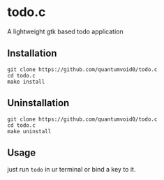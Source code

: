 # todo.c
A lightweight gtk based todo application

## Installation

```fish
git clone https://github.com/quantumvoid0/todo.c
cd todo.c
make install
```

## Uninstallation

```fish
git clone https://github.com/quantumvoid0/todo.c
cd todo.c
make uninstall
```

## Usage

just run `todo` in ur terminal or bind a key to it.
